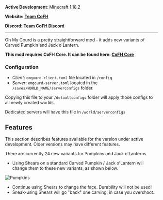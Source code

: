 __Active Development__: Minecraft 1.18.2

__Website: [Team CoFH](https://teamcofh.com)__

__Discord: [Team CoFH Discord](https://discordapp.com/invite/uRKrnbH)__

---

Oh My Gourd is a pretty straightforward mod - it adds new variants of Carved Pumpkin and Jack o'Lantern.

__This mod requires CoFH Core. It can be found here: [CoFH Core](https://www.curseforge.com/minecraft/mc-mods/cofh-core)__

### __Configuration__

- _Client_: `omgourd-client.toml` file located in `/config`
- _Server_: `omgourd-server.toml` located in the `/saves/WORLD_NAME/serverconfigs` folder.

Copying this file to your `/defaultconfigs` folder will apply those configs to all newly created worlds.

Dedicated servers will have this file in `/world/serverconfigs`

## __Features__

This section describes features available for the version under active development. Older versions may have different features.

There are currently 24 new variants for Pumpkins and Jack o'Lanterns.

- Using Shears on a standard Carved Pumpkin / Jack o'Lantern will change them to these new variants, as shown below.

![Pumpkins](https://raw.githubusercontent.com/CoFH/Version/master/omgourd/logo.png "All pumpkin variants")

- Continue using Shears to change the face. Durability will not be used!
- Sneak-using Shears will go "back" one carving, in case you overshoot.
